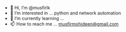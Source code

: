 - 👋 Hi, I’m @musfirlk
- 👀 I’m interested in ... python and network automation 
- 🌱 I’m currently learning ...
- 📫 How to reach me ... musfirmohideen@gmail.com

<!---
musfirlk/musfirlk is a ✨ special ✨ repository because its `README.md` (this file) appears on your GitHub profile.
You can click the Preview link to take a look at your changes.
--->
